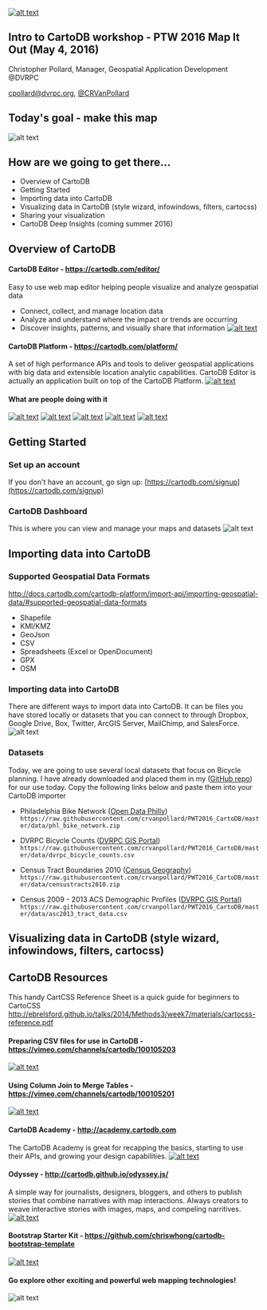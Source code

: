 [![alt text](https://raw.githubusercontent.com/crvanpollard/PWT2016_CartoDB/master/img/cartodb.png)](https://cartodb.com) 
## Intro to CartoDB workshop - PTW 2016 Map It Out (May 4, 2016)

Christopher Pollard, Manager, Geospatial Application Development @DVRPC

cpollard@dvrpc.org, [@CRVanPollard ](https://twitter.com/CRVanPollard)

## Today's goal - make this map
![alt text](https://raw.githubusercontent.com/crvanpollard/PWT2016_CartoDB/master/img/todaysmap.png)

## How are we going to get there...
- Overview of CartoDB
- Getting Started 
- Importing data into CartoDB
- Visualizing data in CartoDB (style wizard, infowindows, filters, cartocss)
- Sharing your visualization
- CartoDB Deep Insights (coming summer 2016)

## Overview of CartoDB
#### CartoDB Editor - https://cartodb.com/editor/
Easy to use web map editor helping people visualize and analyze geospatial data
- Connect, collect, and manage location data
- Analyze and understand where the impact or trends are occurring
- Discover insights, patterns, and visually share that information
[![alt text](https://raw.githubusercontent.com/crvanpollard/PWT2016_CartoDB/master/img/cartodbeditor.png)](https://cartodb.com/editor/)

#### CartoDB Platform - https://cartodb.com/platform/
A set of high performance APIs and tools to deliver geospatial applications with big data and extensible location analytic capabilities. CartoDB Editor is actually an application built on top of the CartoDB Platform.
[![alt text](https://raw.githubusercontent.com/crvanpollard/PWT2016_CartoDB/master/img/cartodbplatform.png)](https://cartodb.com/platform/)
#### What are people doing with it
[![alt text](https://raw.githubusercontent.com/crvanpollard/PWT2016_CartoDB/master/img/sunrise.gif)](http://cartodb.s3.amazonaws.com/static_vizz/sunrise.html?title=true&description=true&search=false&shareable=true&cartodb_logo=true&layer_selector=false&legends=false&scrollwheel=true&sublayer_options=1%7C1&sql=&zoom=2&center_lat=22.917922936146045&center_lon=51.328125#)
[![alt text](https://raw.githubusercontent.com/crvanpollard/PWT2016_CartoDB/master/img/streets.png)](http://illustreets.co.uk/explore-england/)
[![alt text](https://raw.githubusercontent.com/crvanpollard/PWT2016_CartoDB/master/img/nycairbnb.png)](http://blog.cartodb.com/airbnb-impact/)
[![alt text](https://raw.githubusercontent.com/crvanpollard/PWT2016_CartoDB/master/img/marktwain.png)](http://andrewxhill.com/maps/writers/twain/)
[![alt text](https://raw.githubusercontent.com/crvanpollard/PWT2016_CartoDB/master/img/cyclephilly.png)](http://www.dvrpc.org/webmaps/cyclephilly/)

## Getting Started

### Set up an account
If you don't have an account, go sign up: [https://cartodb.com/signup](https://cartodb.com/signup)  

### CartoDB Dashboard
This is where you can view and manage your maps and datasets
![alt text](https://raw.githubusercontent.com/crvanpollard/PWT2016_CartoDB/master/img/dashboard.png)

## Importing data into CartoDB
### Supported Geospatial Data Formats
http://docs.cartodb.com/cartodb-platform/import-api/importing-geospatial-data/#supported-geospatial-data-formats
- Shapefile
- KMl/KMZ
- GeoJson
- CSV
- Spreadsheets (Excel or OpenDocument)
- GPX
- OSM

### Importing data into CartoDB
There are different ways to import data into CartoDB. It can be files you have stored locally or datasets that you can connect to through Dropbox, Google Drive, Box, Twitter, ArcGIS Server, MailChimp, and SalesForce.
![alt text](https://raw.githubusercontent.com/crvanpollard/PWT2016_CartoDB/master/img/connect.png)

### Datasets
Today, we are going to use several local datasets that focus on Bicycle planning.
I have already downloaded and placed them in my ([GitHub repo](https://github.com/crvanpollard/PWT2016_CartoDB/tree/master/data)) for our use today. Copy the following links below and paste them into your CartoDB importer

- Philadelphia Bike Network ([Open Data Philly](https://www.opendataphilly.org/dataset/bike-network))
`https://raw.githubusercontent.com/crvanpollard/PWT2016_CartoDB/master/data/phl_bike_network.zip`

- DVRPC Bicycle Counts ([DVRPC GIS Portal](http://dvrpc.dvrpcgis.opendata.arcgis.com/datasets/f8cf3245754c4b79a89a04a5d278a450_0))
`https://raw.githubusercontent.com/crvanpollard/PWT2016_CartoDB/master/data/dvrpc_bicycle_counts.csv`

- Census Tract Boundaries 2010 ([Census Geography](https://www.census.gov/geo/maps-data/data/tiger-line.html))
`https://raw.githubusercontent.com/crvanpollard/PWT2016_CartoDB/master/data/censustracts2010.zip`

- Census 2009 - 2013 ACS Demographic Profiles ([DVRPC GIS Portal](http://dvrpc.dvrpcgis.opendata.arcgis.com/datasets/beb54980293b4c0fa5312f0eb8ffbb1f_0))
`https://raw.githubusercontent.com/crvanpollard/PWT2016_CartoDB/master/data/asc2013_tract_data.csv`

## Visualizing data in CartoDB (style wizard, infowindows, filters, cartocss)

## CartoDB Resources
This handy CartCSS Reference Sheet is a quick guide for beginners to CartoCSS
http://ebrelsford.github.io/talks/2014/Methods3/week7/materials/cartocss-reference.pdf

#### Preparing CSV files for use in CartoDB - https://vimeo.com/channels/cartodb/100105203
[![alt text](https://raw.githubusercontent.com/crvanpollard/PWT2016_CartoDB/master/img/csv.png)](https://vimeo.com/channels/cartodb/100105203)

#### Using Column Join to Merge Tables - https://vimeo.com/channels/cartodb/100105201
[![alt text](https://raw.githubusercontent.com/crvanpollard/PWT2016_CartoDB/master/img/merge.png)](https://vimeo.com/channels/cartodb/100105201)

#### CartoDB Academy - http://academy.cartodb.com
The CartoDB Academy is great for recapping the basics, starting to use their APIs, and growing your design capabilities.
[![alt text](https://raw.githubusercontent.com/crvanpollard/PWT2016_CartoDB/master/img/mapacademy.png)](http://academy.cartodb.com)

#### Odyssey - http://cartodb.github.io/odyssey.js/
A simple way for journalists, designers, bloggers, and others to publish stories that combine narratives with map interactions. Always creators to weave interactive stories with images, maps, and compeling narritives.
[![alt text](https://raw.githubusercontent.com/crvanpollard/PWT2016_CartoDB/master/img/odyssey.png)](http://cartodb.github.io/odyssey.js/)

#### Bootstrap Starter Kit - https://github.com/chriswhong/cartodb-bootstrap-template
[![alt text](https://raw.githubusercontent.com/crvanpollard/PWT2016_CartoDB/master/img/starterkit.png)](https://github.com/chriswhong/cartodb-bootstrap-template)

#### Go explore other exciting and powerful web mapping technologies!
![alt text](https://raw.githubusercontent.com/crvanpollard/PWT2016_CartoDB/master/img/webmappingtech.png)


